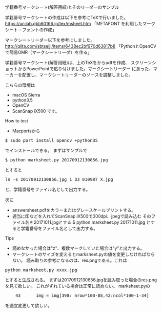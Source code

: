 学籍番号マークシート(解答用紙)とそのリーダーのサンプル

学籍番号マークシートの作成は以下を参考にTeXで行いました。
https://unilab.gbb60166.jp/tex/msheet.htm
「METAFONT を利用したマークシート・フォントの作成」

マークシートリーダー以下を参考にしました。
http://qiita.com/sbtseiji/items/6438ec2bf970d63817b8
「PythonとOpenCVで簡易OMR（マークシートリーダ）を作る」

学籍番号マークシート(解答用紙)は、上のTeXをからpdfを作成、
スクリーンショットからPowerPointで貼り付けました。マークシートリーダー
にあった、マーカーを配置し、マークシートリーダーのソースを調整しました。

こちらの環境は
* macOS Sierra
* python3.5
* OpenCV
* ScanSnap iX500
です。

How to test

* Macportsから
<pre>
$ sudo port install opencv +python35
</pre>
でインストールできる。
まずはサンプルで
<pre>
$ python marksheet.py 20170912130856.jpg
</pre>
とすると
<pre>
ln -s 20170912130856.jpg 1_33_010987_X.jpg
</pre>
と、学籍番号をファイル名として出力する。

次に
* answersheet.pdfをカラーまたはグレースケールプリントする。
* 適当に印などを入れてScanSnap iX500で300dpi、jpegで読み込む
そのファイル名を20171011.jpgとする
$ python marksheet.py 20171011.jpg
とすると学籍番号をファイル名として出力する。

Tips
* 読めなかった場合は"z"、複数マークしていた場合は"y"と出力する。
* マークシートのサイズを変えるとmarksheet.pyの値を変更しなければならない。
読み取りの参考になるのは、res.pngである。これは
<pre>
python marksheet.py xxxx.jpg
</pre>
とすると生成される。
まずは20170912130856.jpgを読み取った場合のres.pngを見て欲しい。
これがずれている場合は正常に読めない。
marksheet.pyの
<pre>
    43      img = img[398:_nrow*100-88,42:ncol*100-1-34]
</pre>
を適宜変更して欲しい。

